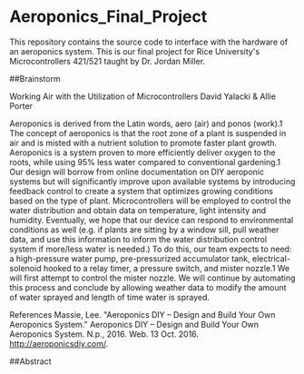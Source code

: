 # Aeroponics_Final_Project

This repository contains the source code to interface with the hardware of an aeroponics system. This is our final project for Rice University's Microcontrollers 421/521 taught by Dr. Jordan Miller.


##Brainstorm 

Working Air with the Utilization of Microcontrollers
David Yalacki & Allie Porter

Aeroponics is derived from the Latin words, aero (air) and ponos (work).1 The concept of aeroponics is that the root zone of a plant is suspended in air and is misted with a nutrient solution to promote faster plant growth. Aeroponics is a system proven to more efficiently deliver oxygen to the roots, while using 95% less water compared to conventional gardening.1 Our design will borrow from online documentation on DIY aeroponic systems but will significantly improve upon available systems by introducing feedback control to create a system that optimizes growing conditions based on the type of plant. Microcontrollers will be employed to control the water distribution and obtain data on temperature, light intensity and humidity.  Eventually, we hope that our device can respond to environmental conditions as well (e.g. if plants are sitting by a window sill, pull weather data, and use this information to inform the water distribution control system if more/less water is needed.) To do this, our team expects to need: a high-pressure water pump, pre-pressurized accumulator tank, electrical-solenoid hooked to a relay timer, a pressure switch, and mister nozzle.1 We will first attempt to control the mister nozzle. We will continue by automating this process and conclude by allowing weather data to modify the amount of water sprayed and length of time water is sprayed. 

References
Massie, Lee. "Aeroponics DIY – Design and Build Your Own Aeroponics System." Aeroponics DIY – Design and Build Your Own Aeroponics System. N.p., 2016. Web. 13 Oct. 2016. <http://aeroponicsdiy.com/>.


##Abstract

